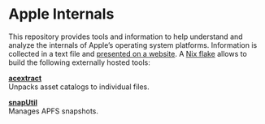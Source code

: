 Apple Internals
===============

This repository provides tools and information to help understand and analyze the internals 
of Apple’s operating system platforms. Information is collected in a text file and 
[presented on a website](https://mroi.github.io/apple-internals). A [Nix 
flake](https://github.com/tweag/rfcs/blob/flakes/rfcs/0049-flakes.md) allows to build the 
following externally hosted tools:

[**acextract**](https://github.com/bartoszj/acextract)  
Unpacks asset catalogs to individual files.

[**snapUtil**](https://github.com/ahl/apfs)  
Manages APFS snapshots.
